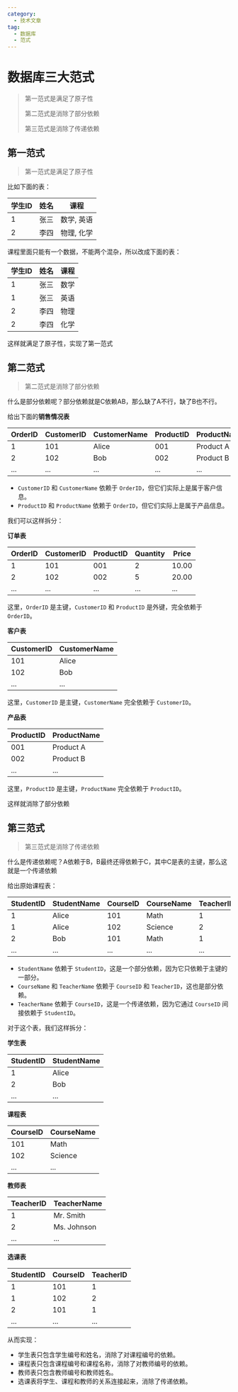 ```yaml
---
category:
  - 技术文章
tag:
  - 数据库
  - 范式
---
```

# 数据库三大范式

>第一范式是满足了原子性
>
>第二范式是消除了部分依赖
>
>第三范式是消除了传递依赖

## 第一范式

> 第一范式是满足了原子性

比如下面的表：

| 学生ID | 姓名 | 课程       |
| ------ | ---- | ---------- |
| 1      | 张三 | 数学, 英语 |
| 2      | 李四 | 物理, 化学 |

课程里面只能有一个数据，不能两个混杂，所以改成下面的表：

| 学生ID | 姓名 | 课程 |
| ------ | ---- | ---- |
| 1      | 张三 | 数学 |
| 1      | 张三 | 英语 |
| 2      | 李四 | 物理 |
| 2      | 李四 | 化学 |

这样就满足了原子性，实现了第一范式

## 第二范式

> 第二范式是消除了部分依赖

什么是部分依赖呢？部分依赖就是C依赖AB，那么缺了A不行，缺了B也不行。



给出下面的**销售情况表**

| OrderID | CustomerID | CustomerName | ProductID | ProductName | Quantity | Price |
| ------- | ---------- | ------------ | --------- | ----------- | -------- | ----- |
| 1       | 101        | Alice        | 001       | Product A   | 2        | 10.00 |
| 2       | 102        | Bob          | 002       | Product B   | 5        | 20.00 |
| ...     | ...        | ...          | ...       | ...         | ...      | ...   |

- `CustomerID` 和 `CustomerName` 依赖于 `OrderID`，但它们实际上是属于客户信息。
- `ProductID` 和 `ProductName` 依赖于 `OrderID`，但它们实际上是属于产品信息。

我们可以这样拆分：



**订单表**

| OrderID | CustomerID | ProductID | Quantity | Price |
| ------- | ---------- | --------- | -------- | ----- |
| 1       | 101        | 001       | 2        | 10.00 |
| 2       | 102        | 002       | 5        | 20.00 |
| ...     | ...        | ...       | ...      | ...   |

这里，`OrderID` 是主键，`CustomerID` 和 `ProductID` 是外键，完全依赖于 `OrderID`。



**客户表**

| CustomerID | CustomerName |
| ---------- | ------------ |
| 101        | Alice        |
| 102        | Bob          |
| ...        | ...          |

这里，`CustomerID` 是主键，`CustomerName` 完全依赖于 `CustomerID`。



**产品表**

| ProductID | ProductName |
| --------- | ----------- |
| 001       | Product A   |
| 002       | Product B   |
| ...       | ...         |

这里，`ProductID` 是主键，`ProductName` 完全依赖于 `ProductID`。

这样就消除了部分依赖

## 第三范式

> 第三范式是消除了传递依赖

什么是传递依赖呢？A依赖于B，B最终还得依赖于C，其中C是表的主键，那么这就是一个传递依赖



给出原始课程表：

| StudentID | StudentName | CourseID | CourseName | TeacherID | TeacherName |
| --------- | ----------- | -------- | ---------- | --------- | ----------- |
| 1         | Alice       | 101      | Math       | 1         | Mr. Smith   |
| 1         | Alice       | 102      | Science    | 2         | Ms. Johnson |
| 2         | Bob         | 101      | Math       | 1         | Mr. Smith   |
| ...       | ...         | ...      | ...        | ...       | ...         |

- `StudentName` 依赖于 `StudentID`，这是一个部分依赖，因为它只依赖于主键的一部分。
- `CourseName` 和 `TeacherName` 依赖于 `CourseID` 和 `TeacherID`，这也是部分依赖。
- `TeacherName` 依赖于 `CourseID`，这是一个传递依赖，因为它通过 `CourseID` 间接依赖于 `StudentID`。

对于这个表，我们这样拆分：



**学生表**

| StudentID | StudentName |
| --------- | ----------- |
| 1         | Alice       |
| 2         | Bob         |
| ...       | ...         |



**课程表**

| CourseID | CourseName |
| -------- | ---------- |
| 101      | Math       |
| 102      | Science    |
| ...      | ...        |



**教师表**

| TeacherID | TeacherName |
| --------- | ----------- |
| 1         | Mr. Smith   |
| 2         | Ms. Johnson |
| ...       | ...         |



**选课表**

| StudentID | CourseID | TeacherID |
| --------- | -------- | --------- |
| 1         | 101      | 1         |
| 1         | 102      | 2         |
| 2         | 101      | 1         |
| ...       | ...      | ...       |



从而实现：

- 学生表只包含学生编号和姓名，消除了对课程编号的依赖。
- 课程表只包含课程编号和课程名称，消除了对教师编号的依赖。
- 教师表只包含教师编号和教师姓名。
- 选课表将学生、课程和教师的关系连接起来，消除了传递依赖。